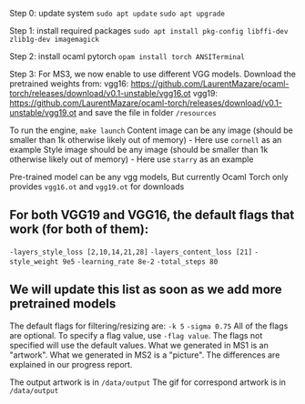 Step 0: update system
`sudo apt update`
`sudo apt upgrade`

Step 1: install required packages
`sudo apt install pkg-config libffi-dev zlib1g-dev imagemagick`

Step 2: install ocaml pytorch
`opam install torch ANSITerminal`

Step 3: 
For MS3, we now enable to use different VGG models.
Download the pretrained weights from: 
vgg16: https://github.com/LaurentMazare/ocaml-torch/releases/download/v0.1-unstable/vgg16.ot
vgg19: https://github.com/LaurentMazare/ocaml-torch/releases/download/v0.1-unstable/vgg19.ot
and save the file in folder `/resources`

To run the engine,
`make launch`
Content image can be any image (should be smaller than 1k otherwise likely out of memory)
    - Here use `cornell` as an example
Style image should be any image (should be smaller than 1k otherwise likely out of memory)
    - Here use `starry` as an example

Pre-trained model can be any vgg models,
But currently Ocaml Torch only provides `vgg16.ot` and `vgg19.ot` for downloads
## For both VGG19 and VGG16, the default flags that work (for both of them):
`-layers_style_loss [2,10,14,21,28]`
`-layers_content_loss [21]`
`-style_weight 9e5`
`-learning_rate 8e-2`
`-total_steps 80`

## We will update this list as soon as we add more pretrained models
The default flags for filtering/resizing are:
`-k 5`
`-sigma 0.75`
All of the flags are optional. To specify a flag value, use `-flag value`. The flags not specified will use the default values. 
What we generated in MS1 is an "artwork". What we generated in MS2 is a "picture". The differences are explained in our progress report. 

The output artwork is in `/data/output`
The gif for correspond artwork is in `/data/output`